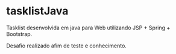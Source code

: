 # tasklistJava
Tasklist desenvolvida em java para Web utilizando JSP + Spring + Bootstrap.

Desafio realizado afim de teste e conhecimento.
